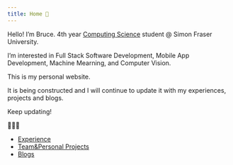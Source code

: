 ```yaml
---
title: Home 🏬
---
```


Hello! I’m Bruce. 4th year [Computing Science](https://www.sfu.ca/computing/current-students/undergraduate-students/programs/computing-science-major.html) student @ Simon Fraser University.

I’m interested in Full Stack Software Development, Mobile App Development, Machine Mearning, and Computer Vision.

This is my personal website.

It is being constructed and I will continue to update it with my experiences, projects and blogs.

Keep updating! 

💪😃🎾

- [Experience](about/experience.md)
- [Team&Personal Projects](about/projects.md) 
- [Blogs](blogs/) 



